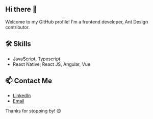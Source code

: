 ## Hi there 👋

Welcome to my GitHub profile! I'm a frontend developer, Ant Design contributor.

## 🛠️ Skills

- JavaScript, Typescript
- React Native, React JS, Angular, Vue

## 📫 Contact Me

- [LinkedIn](https://www.linkedin.com/in/ytahirkose)
- [Email](mailto:ytahirkose@gmail.com)

Thanks for stopping by! 😊

